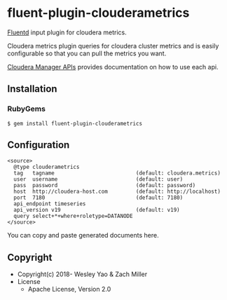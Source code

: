 # fluent-plugin-clouderametrics

[Fluentd](https://fluentd.org/) input plugin for cloudera metrics.

Cloudera metrics plugin queries for cloudera cluster metrics and is easily configurable so that you can pull the metrics you want.

[Cloudera Manager APIs](https://cloudera.github.io/cm_api/apidocs/v19/index.html/) provides documentation on how to use each api.

## Installation

### RubyGems

```
$ gem install fluent-plugin-clouderametrics
```

## Configuration

```
<source>
  @type clouderametrics
  tag   tagname                          (default: cloudera.metrics)
  user  username                         (default: user)
  pass  password                         (default: password)
  host  http://cloudera-host.com         (default: http://localhost)
  port  7180                             (default: 7180)
  api_endpoint timeseries
  api_version v19                        (default: v19)
  query select+*+where+roletype=DATANODE
</source>
```

You can copy and paste generated documents here.

## Copyright

* Copyright(c) 2018- Wesley Yao & Zach Miller
* License
  * Apache License, Version 2.0
